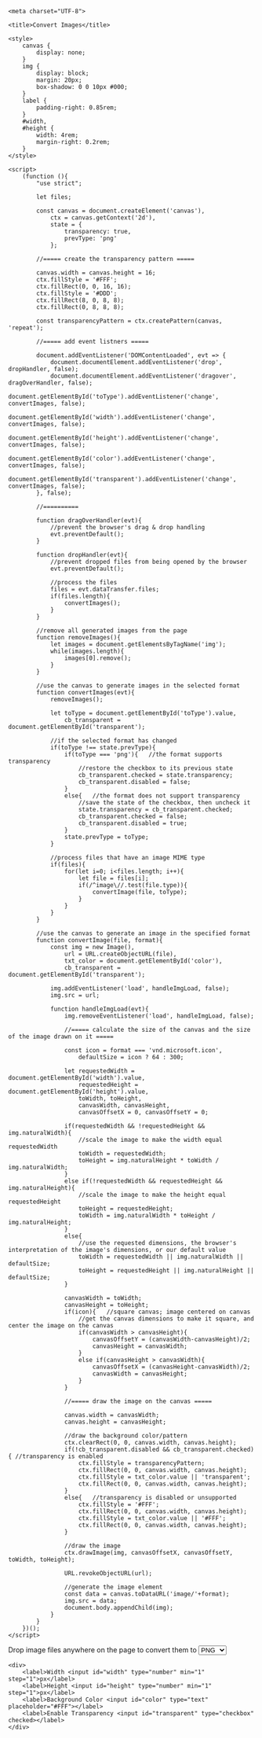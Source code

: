 <!DOCTYPE html>

<html lang="en">
<head>
	
	<meta charset="UTF-8">
	
	<title>Convert Images</title>
	
	<style>
		canvas {
			display: none;
		}
		img {
			display: block;
			margin: 20px;
			box-shadow: 0 0 10px #000;
		}
		label {
			padding-right: 0.85rem;
		}
		#width,
		#height {
			width: 4rem;
			margin-right: 0.2rem;
		}
	</style>
	
	<script>
		(function (){
			"use strict";
			
			let files;
			
			const canvas = document.createElement('canvas'),
				ctx = canvas.getContext('2d'),
				state = {
					transparency: true,
					prevType: 'png'
				};
			
			//===== create the transparency pattern =====
			
			canvas.width = canvas.height = 16;
			ctx.fillStyle = '#FFF';
			ctx.fillRect(0, 0, 16, 16);
			ctx.fillStyle = '#DDD';
			ctx.fillRect(8, 0, 8, 8);
			ctx.fillRect(0, 8, 8, 8);
			
			const transparencyPattern = ctx.createPattern(canvas, 'repeat');
			
			//===== add event listners =====
			
			document.addEventListener('DOMContentLoaded', evt => {
				document.documentElement.addEventListener('drop', dropHandler, false);
				document.documentElement.addEventListener('dragover', dragOverHandler, false);
				document.getElementById('toType').addEventListener('change', convertImages, false);
				document.getElementById('width').addEventListener('change', convertImages, false);
				document.getElementById('height').addEventListener('change', convertImages, false);
				document.getElementById('color').addEventListener('change', convertImages, false);
				document.getElementById('transparent').addEventListener('change', convertImages, false);
			}, false);
			
			//==========
			
			function dragOverHandler(evt){
				//prevent the browser's drag & drop handling
				evt.preventDefault();
			}
			
			function dropHandler(evt){
				//prevent dropped files from being opened by the browser
				evt.preventDefault();
				
				//process the files
				files = evt.dataTransfer.files;
				if(files.length){
					convertImages();
				}
			}
			
			//remove all generated images from the page
			function removeImages(){
				let images = document.getElementsByTagName('img');
				while(images.length){
					images[0].remove();
				}
			}
			
			//use the canvas to generate images in the selected format
			function convertImages(evt){
				removeImages();
				
				let toType = document.getElementById('toType').value,
					cb_transparent = document.getElementById('transparent');
				
				//if the selected format has changed
				if(toType !== state.prevType){
					if(toType === 'png'){	//the format supports transparency
						//restore the checkbox to its previous state
						cb_transparent.checked = state.transparency;
						cb_transparent.disabled = false;
					}
					else{	//the format does not support transparency
						//save the state of the checkbox, then uncheck it
						state.transparency = cb_transparent.checked;
						cb_transparent.checked = false;
						cb_transparent.disabled = true;
					}
					state.prevType = toType;
				}
				
				//process files that have an image MIME type
				if(files){
					for(let i=0; i<files.length; i++){
						let file = files[i];
						if(/^image\//.test(file.type)){
							convertImage(file, toType);
						}
					}
				}
			}
			
			//use the canvas to generate an image in the specified format
			function convertImage(file, format){
				const img = new Image(),
					url = URL.createObjectURL(file),
					txt_color = document.getElementById('color'),
					cb_transparent = document.getElementById('transparent');
				
				img.addEventListener('load', handleImgLoad, false);
				img.src = url;
				
				function handleImgLoad(evt){
					img.removeEventListener('load', handleImgLoad, false);
					
					//===== calculate the size of the canvas and the size of the image drawn on it =====
					
					const icon = format === 'vnd.microsoft.icon',
						defaultSize = icon ? 64 : 300;
					
					let requestedWidth = document.getElementById('width').value,
						requestedHeight = document.getElementById('height').value,
						toWidth, toHeight,
						canvasWidth, canvasHeight,
						canvasOffsetX = 0, canvasOffsetY = 0;
					
					if(requestedWidth && !requestedHeight && img.naturalWidth){
						//scale the image to make the width equal requestedWidth
						toWidth = requestedWidth;
						toHeight = img.naturalHeight * toWidth / img.naturalWidth;
					}
					else if(!requestedWidth && requestedHeight && img.naturalHeight){
						//scale the image to make the height equal requestedHeight
						toHeight = requestedHeight;
						toWidth = img.naturalWidth * toHeight / img.naturalHeight;
					}
					else{
						//use the requested dimensions, the browser's interpretation of the image's dimensions, or our default value
						toWidth = requestedWidth || img.naturalWidth || defaultSize;
						toHeight = requestedHeight || img.naturalHeight || defaultSize;
					}
					
					canvasWidth = toWidth;
					canvasHeight = toHeight;
					if(icon){	//square canvas; image centered on canvas
						//get the canvas dimensions to make it square, and center the image on the canvas
						if(canvasWidth > canvasHeight){
							canvasOffsetY = (canvasWidth-canvasHeight)/2;
							canvasHeight = canvasWidth;
						}
						else if(canvasHeight > canvasWidth){
							canvasOffsetX = (canvasHeight-canvasWidth)/2;
							canvasWidth = canvasHeight;
						}
					}
					
					//===== draw the image on the canvas =====
					
					canvas.width = canvasWidth;
					canvas.height = canvasHeight;
					
					//draw the background color/pattern
					ctx.clearRect(0, 0, canvas.width, canvas.height);
					if(!cb_transparent.disabled && cb_transparent.checked){	//transparency is enabled
						ctx.fillStyle = transparencyPattern;
						ctx.fillRect(0, 0, canvas.width, canvas.height);
						ctx.fillStyle = txt_color.value || 'transparent';
						ctx.fillRect(0, 0, canvas.width, canvas.height);
					}
					else{	//transparency is disabled or unsupported
						ctx.fillStyle = '#FFF';
						ctx.fillRect(0, 0, canvas.width, canvas.height);
						ctx.fillStyle = txt_color.value || '#FFF';
						ctx.fillRect(0, 0, canvas.width, canvas.height);
					}
					
					//draw the image
					ctx.drawImage(img, canvasOffsetX, canvasOffsetY, toWidth, toHeight);
					
					URL.revokeObjectURL(url);
					
					//generate the image element
					const data = canvas.toDataURL('image/'+format);
					img.src = data;
					document.body.appendChild(img);
				}
			}
		})();
	</script>
	
</head>
<body>
	<p>
		Drop image files anywhere on the page to convert them to 
		<select id="toType">
			<!--<option value="bmp">BMP</option>-->
			<!--<option value="gif">GIF</option>-->
			<!--<option value="vnd.microsoft.icon">ICO</option>-->
			<option value="jpeg">JPEG</option>
			<option value="png" selected>PNG</option>
		</select>
	</p>
	
	<div>
		<label>Width <input id="width" type="number" min="1" step="1">px</label>
		<label>Height <input id="height" type="number" min="1" step="1">px</label>
		<label>Background Color <input id="color" type="text" placeholder="#FFF"></label>
		<label>Enable Transparency <input id="transparent" type="checkbox" checked></label>
	</div>
</body>
</html>

